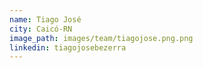 ```yaml
---
name: Tiago José
city: Caicó-RN
image_path: images/team/tiagojose.png.png
linkedin: tiagojosebezerra
---
```

